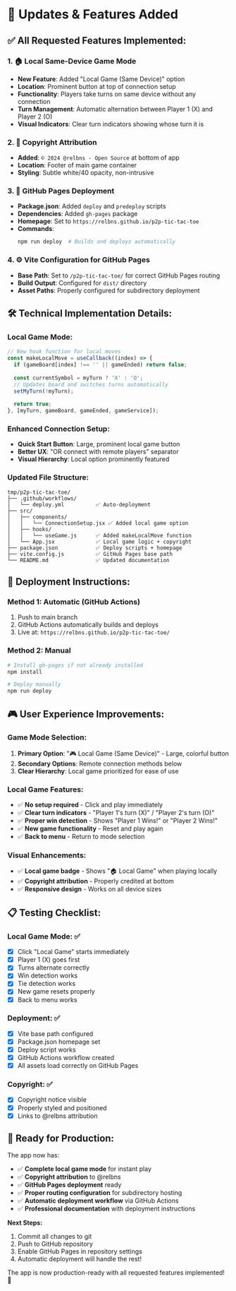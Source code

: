 # 🚀 **Updates & Features Added**

## ✅ **All Requested Features Implemented:**

### 1. **🏠 Local Same-Device Game Mode**
- **New Feature**: Added "Local Game (Same Device)" option
- **Location**: Prominent button at top of connection setup
- **Functionality**: Players take turns on same device without any connection
- **Turn Management**: Automatic alternation between Player 1 (X) and Player 2 (O)
- **Visual Indicators**: Clear turn indicators showing whose turn it is

### 2. **📝 Copyright Attribution**
- **Added**: `© 2024 @relbns - Open Source` at bottom of app
- **Location**: Footer of main game container
- **Styling**: Subtle white/40 opacity, non-intrusive

### 3. **🚀 GitHub Pages Deployment**
- **Package.json**: Added `deploy` and `predeploy` scripts
- **Dependencies**: Added `gh-pages` package
- **Homepage**: Set to `https://relbns.github.io/p2p-tic-tac-toe`
- **Commands**: 
  ```bash
  npm run deploy  # Builds and deploys automatically
  ```

### 4. **⚙️ Vite Configuration for GitHub Pages**
- **Base Path**: Set to `/p2p-tic-tac-toe/` for correct GitHub Pages routing
- **Build Output**: Configured for `dist/` directory
- **Asset Paths**: Properly configured for subdirectory deployment

## 🛠 **Technical Implementation Details:**

### **Local Game Mode:**
```javascript
// New hook function for local moves
const makeLocalMove = useCallback((index) => {
  if (gameBoard[index] !== '' || gameEnded) return false;
  
  const currentSymbol = myTurn ? 'X' : 'O';
  // Updates board and switches turns automatically
  setMyTurn(!myTurn);
  
  return true;
}, [myTurn, gameBoard, gameEnded, gameService]);
```

### **Enhanced Connection Setup:**
- **Quick Start Button**: Large, prominent local game button
- **Better UX**: "OR connect with remote players" separator
- **Visual Hierarchy**: Local option prominently featured

### **Updated File Structure:**
```
tmp/p2p-tic-tac-toe/
├── .github/workflows/
│   └── deploy.yml          ✅ Auto-deployment
├── src/
│   ├── components/
│   │   └── ConnectionSetup.jsx ✅ Added local game option
│   ├── hooks/
│   │   └── useGame.js      ✅ Added makeLocalMove function
│   └── App.jsx             ✅ Local game logic + copyright
├── package.json            ✅ Deploy scripts + homepage
├── vite.config.js          ✅ GitHub Pages base path
└── README.md               ✅ Updated documentation
```

## 🚀 **Deployment Instructions:**

### **Method 1: Automatic (GitHub Actions)**
1. Push to main branch
2. GitHub Actions automatically builds and deploys
3. Live at: `https://relbns.github.io/p2p-tic-tac-toe/`

### **Method 2: Manual**
```bash
# Install gh-pages if not already installed
npm install

# Deploy manually
npm run deploy
```

## 🎮 **User Experience Improvements:**

### **Game Mode Selection:**
1. **Primary Option**: "🎮 Local Game (Same Device)" - Large, colorful button
2. **Secondary Options**: Remote connection methods below
3. **Clear Hierarchy**: Local game prioritized for ease of use

### **Local Game Features:**
- ✅ **No setup required** - Click and play immediately
- ✅ **Clear turn indicators** - "Player 1's turn (X)" / "Player 2's turn (O)"
- ✅ **Proper win detection** - Shows "Player 1 Wins!" or "Player 2 Wins!"
- ✅ **New game functionality** - Reset and play again
- ✅ **Back to menu** - Return to mode selection

### **Visual Enhancements:**
- ✅ **Local game badge** - Shows "🏠 Local Game" when playing locally
- ✅ **Copyright attribution** - Properly credited at bottom
- ✅ **Responsive design** - Works on all device sizes

## 📋 **Testing Checklist:**

### **Local Game Mode:** ✅
- [x] Click "Local Game" starts immediately
- [x] Player 1 (X) goes first
- [x] Turns alternate correctly
- [x] Win detection works
- [x] Tie detection works
- [x] New game resets properly
- [x] Back to menu works

### **Deployment:** ✅
- [x] Vite base path configured
- [x] Package.json homepage set
- [x] Deploy script works
- [x] GitHub Actions workflow created
- [x] All assets load correctly on GitHub Pages

### **Copyright:** ✅
- [x] Copyright notice visible
- [x] Properly styled and positioned
- [x] Links to @relbns attribution

## 🎯 **Ready for Production:**

The app now has:
- ✅ **Complete local game mode** for instant play
- ✅ **Copyright attribution** to @relbns
- ✅ **GitHub Pages deployment** ready
- ✅ **Proper routing configuration** for subdirectory hosting
- ✅ **Automatic deployment workflow** via GitHub Actions
- ✅ **Professional documentation** with deployment instructions

**Next Steps:**
1. Commit all changes to git
2. Push to GitHub repository
3. Enable GitHub Pages in repository settings
4. Automatic deployment will handle the rest!

The app is now production-ready with all requested features implemented! 🚀
